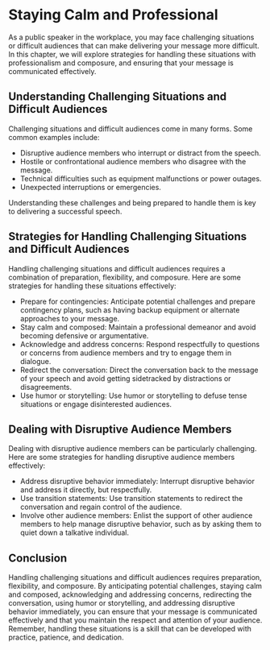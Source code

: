 Staying Calm and Professional
=================================================================================================

As a public speaker in the workplace, you may face challenging situations or difficult audiences that can make delivering your message more difficult. In this chapter, we will explore strategies for handling these situations with professionalism and composure, and ensuring that your message is communicated effectively.

Understanding Challenging Situations and Difficult Audiences
------------------------------------------------------------

Challenging situations and difficult audiences come in many forms. Some common examples include:

* Disruptive audience members who interrupt or distract from the speech.
* Hostile or confrontational audience members who disagree with the message.
* Technical difficulties such as equipment malfunctions or power outages.
* Unexpected interruptions or emergencies.

Understanding these challenges and being prepared to handle them is key to delivering a successful speech.

Strategies for Handling Challenging Situations and Difficult Audiences
----------------------------------------------------------------------

Handling challenging situations and difficult audiences requires a combination of preparation, flexibility, and composure. Here are some strategies for handling these situations effectively:

* Prepare for contingencies: Anticipate potential challenges and prepare contingency plans, such as having backup equipment or alternate approaches to your message.
* Stay calm and composed: Maintain a professional demeanor and avoid becoming defensive or argumentative.
* Acknowledge and address concerns: Respond respectfully to questions or concerns from audience members and try to engage them in dialogue.
* Redirect the conversation: Direct the conversation back to the message of your speech and avoid getting sidetracked by distractions or disagreements.
* Use humor or storytelling: Use humor or storytelling to defuse tense situations or engage disinterested audiences.

Dealing with Disruptive Audience Members
----------------------------------------

Dealing with disruptive audience members can be particularly challenging. Here are some strategies for handling disruptive audience members effectively:

* Address disruptive behavior immediately: Interrupt disruptive behavior and address it directly, but respectfully.
* Use transition statements: Use transition statements to redirect the conversation and regain control of the audience.
* Involve other audience members: Enlist the support of other audience members to help manage disruptive behavior, such as by asking them to quiet down a talkative individual.

Conclusion
----------

Handling challenging situations and difficult audiences requires preparation, flexibility, and composure. By anticipating potential challenges, staying calm and composed, acknowledging and addressing concerns, redirecting the conversation, using humor or storytelling, and addressing disruptive behavior immediately, you can ensure that your message is communicated effectively and that you maintain the respect and attention of your audience. Remember, handling these situations is a skill that can be developed with practice, patience, and dedication.
